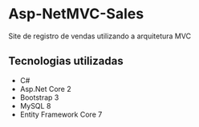 <h1>Asp-NetMVC-Sales</h1>
<p>
  Site de registro de vendas utilizando a arquitetura MVC
</p>
<h2>Tecnologias utilizadas</h2>
<ul>
  <li>C#</li>
  <li>Asp.Net Core 2</li>
  <li>Bootstrap 3</li>
  <li>MySQL 8</li>
  <li>Entity Framework Core 7</li>
</ul>
